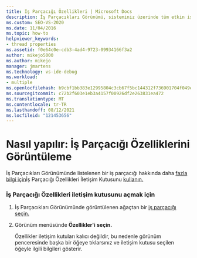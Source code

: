 ```yaml
---
title: İş Parçacığı Özellikleri | Microsoft Docs
description: İş Parçacıkları Görünümü, sisteminiz üzerinde tüm etkin iş parçacıklarının ağacını görüntüler. İş Parçacıkları Görünümünde görünen bir iş parçacığının özelliklerini görüntülemeyi öğrenin.
ms.custom: SEO-VS-2020
ms.date: 11/04/2016
ms.topic: how-to
helpviewer_keywords:
- thread properties
ms.assetid: f0e64c0e-cdb3-4ad4-9723-09934166f3a2
author: mikejo5000
ms.author: mikejo
manager: jmartens
ms.technology: vs-ide-debug
ms.workload:
- multiple
ms.openlocfilehash: b9cbf1bb383e12995804c3cb67f5bc144312f736901704f049ea81f34e8d8952
ms.sourcegitcommit: c72b2f603e1eb3a4157f00926df2e263831ea472
ms.translationtype: MT
ms.contentlocale: tr-TR
ms.lasthandoff: 08/12/2021
ms.locfileid: "121453656"
---
```

# <a name="how-to-display-thread-properties"></a>Nasıl yapılır: İş Parçacığı Özelliklerini Görüntüleme
İş Parçacıkları Görünümünde listelenen bir iş parçacığı hakkında daha [fazla bilgi için](../debugger/threads-view.md)İş Parçacığı Özellikleri İletişim Kutusunu [kullanın.](../debugger/thread-properties-dialog-box.md)

### <a name="to-open-a-thread-properties-dialog-box"></a>İş Parçacığı Özellikleri iletişim kutusunu açmak için

1. İş Parçacıkları Görünümünde görüntülenen ağaçtan bir [iş parçacığı seçin.](../debugger/threads-view.md)

2. Görünüm menüsünde **Özellikler'i** **seçin.**

   Özellikler iletişim kutuları kalıcı değildir, bu nedenle görünüm penceresinde başka bir öğeye tıklarsınız ve iletişim kutusu seçilen öğeyle ilgili bilgileri gösterir.